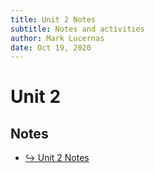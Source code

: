 ```yaml
---
title: Unit 2 Notes
subtitle: Notes and activities
author: Mark Lucernas
date: Oct 19, 2020
---
```



# Unit 2

## Notes

- [↪ Unit 2 Notes](notes)


